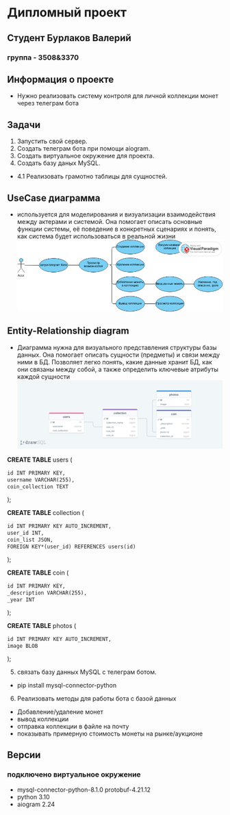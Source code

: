 # Дипломный проект
## Студент Бурлаков Валерий
### группа - 3508&3370

## Информация о проекте
* Нужно реализовать систему контроля для личной коллекции монет через телеграм бота

## Задачи
1. Запустить свой сервер.
2. Создать телеграм бота при помощи aiogram.
3. Создать виртуальное окружение для проекта.
4. Создать базу даных MySQL.
* 4.1 Реализовать грамотно таблицы для сущностей.
## UseCase диаграмма
* используется для моделирования и визуализации взаимодействия
между актерами и системой. Она помогает описать основные функции 
системы, её поведение в конкретных сценариях и понять, как система 
будет использоваться в реальной жизни
![UseCaseDiagram](images/usecasecollectioncoin.png)
## Entity-Relationship diagram
* Диаграмма нужна для визуального представления структуры базы данных. 
Она помогает описать сущности (предметы) и связи между ними в БД. 
Позволяет легко понять, какие данные хранит БД, как они связаны 
между собой, а также определить ключевые атрибуты каждой сущности
![drawSQL](images/ERD.png)

**CREATE TABLE** users (

    id INT PRIMARY KEY,
    username VARCHAR(255),
    coin_collection TEXT
);

**CREATE TABLE** collection (

    id INT PRIMARY KEY AUTO_INCREMENT,
    user_id INT,
    coin_list JSON,
	FOREIGN KEY*(user_id) REFERENCES users(id)
);

**CREATE TABLE** coin (

	id INT PRIMARY KEY,
    _description VARCHAR(255),
    _year INT
);

**CREATE TABLE** photos (

	id INT PRIMARY KEY AUTO_INCREMENT,
    image BLOB
);

5. связать базу данных MySQL с телеграм ботом.
* pip install mysql-connector-python
6. Реализовать методы для работы бота с базой данных
* Добавление/удаление монет
* вывод коллекции
* отправка коллекции в файле на почту
* показывать примерную стоимость монеты на рынке/аукционе


## Версии
### подключено виртуальное окружение
* mysql-connector-python-8.1.0 protobuf-4.21.12
* python 3.10
* aiogram 2.24